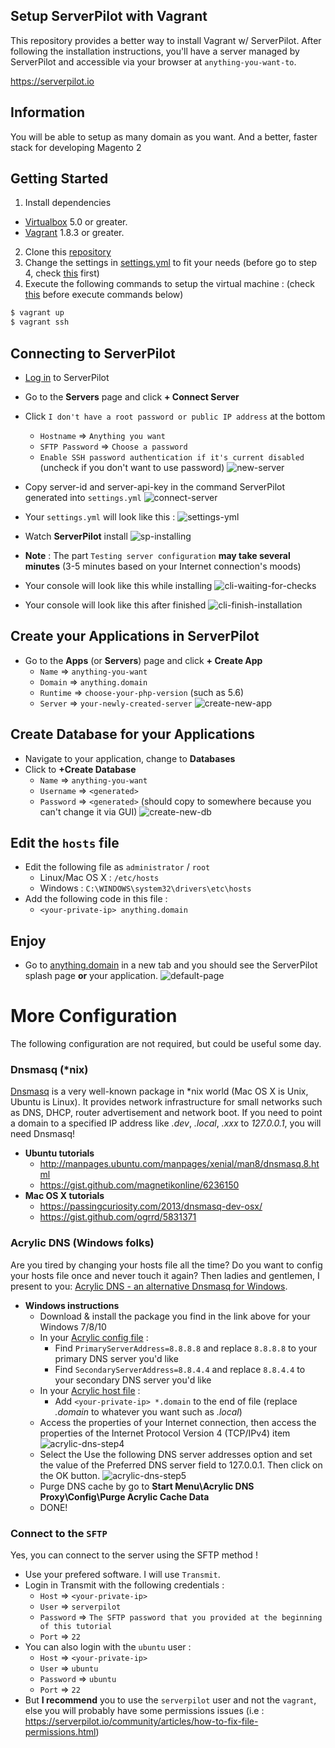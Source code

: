 ## Setup ServerPilot with Vagrant

This repository provides a better way to install Vagrant w/ ServerPilot. After following the installation instructions, you'll have a server managed by ServerPilot and accessible via your browser at `anything-you-want-to`.

https://serverpilot.io

## Information
You will be able to setup as many domain as you want. And a better, faster stack for developing Magento 2

## Getting Started
1. Install dependencies
  * [Virtualbox](https://www.virtualbox.org/) 5.0 or greater.
  * [Vagrant](http://downloads.vagrantup.com/) 1.8.3 or greater.
2. Clone this [repository](https://github.com/nntoan/vagrant-serverpilot)
3. Change the settings in [settings.yml](https://github.com/nntoan/vagrant-serverpilot/blob/master/settings.yml) to fit your needs (before go to step 4, check [this]() first)
4. Execute the following commands to setup the virtual machine : (check [this](https://github.com/nntoan/vagrant-serverpilot#connecting-to-serverpilot) before execute commands below)
```bash
$ vagrant up
$ vagrant ssh
```

## Connecting to ServerPilot
  * [Log in](https://manage.serverpilot.io/#login) to ServerPilot
  * Go to the **Servers** page and click **+ Connect Server**
  * Click `I don't have a root password or public IP address` at the bottom
    * `Hostname` => `Anything you want`
    * `SFTP Password` => `Choose a password`
    * `Enable SSH password authentication if it's current disabled` (uncheck if you don't want to use password)
![new-server](screenshots/new-server.png)

  * Copy server-id and server-api-key in the command ServerPilot generated into `settings.yml`
![connect-server](screenshots/connect-server.png)

  * Your `settings.yml` will look like this :
![settings-yml](screenshots/settings-yml.png)

  * Watch **ServerPilot** install
![sp-installing](screenshots/sp-installing.png)
  * **Note** : The part `Testing server configuration` **may take several minutes** (3-5 minutes based on your Internet connection's moods)
  * Your console will look like this while installing
![cli-waiting-for-checks](screenshots/cli-waiting-for-checks.png)
  * Your console will look like this after finished
![cli-finish-installation](screenshots/cli-finish-installation.png)

## Create your Applications in ServerPilot
  * Go to the **Apps** (or **Servers**) page and click **+ Create App**
    * `Name` => `anything-you-want`
    * `Domain` => `anything.domain`
    * `Runtime` => `choose-your-php-version` (such as 5.6)
    * `Server` => `your-newly-created-server`
![create-new-app](screenshots/create-new-app.png)

## Create Database for your Applications
  * Navigate to your application, change to **Databases**
  * Click to **+Create Database**
    * `Name` => `anything-you-want`
    * `Username` => `<generated>`
    * `Password` => `<generated>` (should copy to somewhere because you can't change it via GUI)
![create-new-db](screenshots/create-new-db.png)

## Edit the `hosts` file
  * Edit the following file as `administrator` / `root`
    * Linux/Mac OS X : `/etc/hosts`
    * Windows : `C:\WINDOWS\system32\drivers\etc\hosts`
  * Add the following code in this file :
    * `<your-private-ip> anything.domain`

## Enjoy
  * Go to [anything.domain](http://anything.domain) in a new tab and you should see the ServerPilot splash page **or** your application.
![default-page](screenshots/default-page.png)


# More Configuration
The following configuration are not required, but could be useful some day.

### Dnsmasq (*nix)
[Dnsmasq](http://www.thekelleys.org.uk/dnsmasq/doc.html) is a very well-known package in *nix world (Mac OS X is Unix, Ubuntu is Linux).
It provides network infrastructure for small networks such as DNS, DHCP, router advertisement and network boot.
If you need to point a domain to a specified IP address like *.dev*, *.local*, *.xxx* to *127.0.0.1*, you will need Dnsmasq!
  * **Ubuntu tutorials**
    * http://manpages.ubuntu.com/manpages/xenial/man8/dnsmasq.8.html
    * https://gist.github.com/magnetikonline/6236150
  * **Mac OS X tutorials**
    * https://passingcuriosity.com/2013/dnsmasq-dev-osx/
    * https://gist.github.com/ogrrd/5831371


### Acrylic DNS (Windows folks)
Are you tired by changing your hosts file all the time? Do you want to config your hosts file once and never touch it again?
Then ladies and gentlemen, I present to you: [Acrylic DNS - an alternative Dnsmasq for Windows](http://mayakron.altervista.org/wikibase/show.php?id=AcrylicHome).
  * **Windows instructions**
    * Download & install the package you find in the link above for your Windows 7/8/10
    * In your [Acrylic config file](http://mayakron.altervista.org/wikibase/show.php?id=AcrylicConfiguration) :
      * Find `PrimaryServerAddress=8.8.8.8` and replace `8.8.8.8` to your primary DNS server you'd like
      * Find `SecondaryServerAddress=8.8.4.4` and replace `8.8.4.4` to your secondary DNS server you'd like
    * In your [Acrylic host file](http://mayakron.altervista.org/wikibase/show.php?id=AcrylicHosts) :
      * Add `<your-private-ip> *.domain` to the end of file (replace *.domain* to whatever you want such as *.local*)
    * Access the properties of your Internet connection, then access the properties of the Internet Protocol Version 4 (TCP/IPv4) item
![acrylic-dns-step4](screenshots/acrylic-dns-step4.png)
    * Select the Use the following DNS server addresses option and set the value of the Preferred DNS server field to 127.0.0.1. Then click on the OK button.
![acrylic-dns-step5](screenshots/acrylic-dns-step5.png)
    * Purge DNS cache by go to **Start Menu\Acrylic DNS Proxy\Config\Purge Acrylic Cache Data**
    * DONE!


### Connect to the `SFTP`
Yes, you can connect to the server using the SFTP method !
  * Use your prefered software. I will use `Transmit`.
  * Login in Transmit with the following credentials :
    * `Host` => `<your-private-ip>`
    * `User` => `serverpilot`
    * `Password` => `The SFTP password that you provided at the beginning of this tutorial`
    * `Port` => `22`
  * You can also login with the `ubuntu` user :
    * `Host` => `<your-private-ip>`
    * `User` => `ubuntu`
    * `Password` => `ubuntu`
    * `Port` => `22`
  * But **I recommend** you to use the `serverpilot` user and not the `vagrant`, else you will probably have some permissions issues (i.e : https://serverpilot.io/community/articles/how-to-fix-file-permissions.html)

